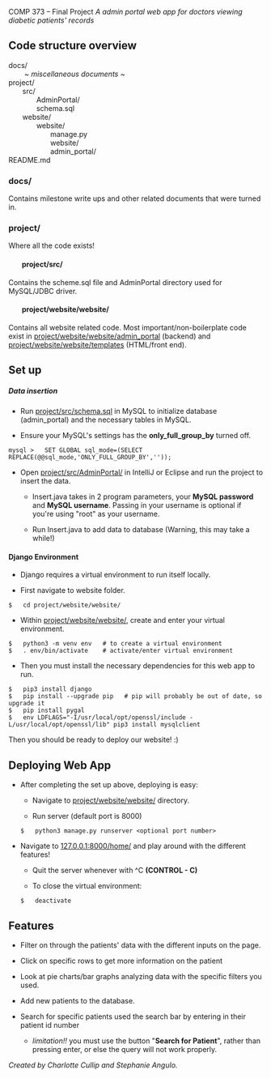 ﻿COMP 373 – Final Project
*A admin portal web app for doctors viewing diabetic patients' records*

## Code structure overview
docs/ <br>
&nbsp;&nbsp;&nbsp;&nbsp;&nbsp;&nbsp;&nbsp; ~ *miscellaneous documents* ~<br>
project/ <br>
&nbsp;&nbsp;&nbsp;&nbsp;&nbsp;&nbsp;&nbsp;src/<br>
&nbsp;&nbsp;&nbsp;&nbsp;&nbsp;&nbsp;&nbsp;&nbsp;&nbsp;&nbsp;&nbsp;&nbsp;&nbsp;&nbsp;AdminPortal/<br>
&nbsp;&nbsp;&nbsp;&nbsp;&nbsp;&nbsp;&nbsp;&nbsp;&nbsp;&nbsp;&nbsp;&nbsp;&nbsp;&nbsp;schema.sql<br>
&nbsp;&nbsp;&nbsp;&nbsp;&nbsp;&nbsp;&nbsp;website/<br>
&nbsp;&nbsp;&nbsp;&nbsp;&nbsp;&nbsp;&nbsp;&nbsp;&nbsp;&nbsp;&nbsp;&nbsp;&nbsp;&nbsp;website/<br>
&nbsp;&nbsp;&nbsp;&nbsp;&nbsp;&nbsp;&nbsp;&nbsp;&nbsp;&nbsp;&nbsp;&nbsp;&nbsp;&nbsp;&nbsp;&nbsp;&nbsp;&nbsp;&nbsp;&nbsp;&nbsp;manage.py<br>
&nbsp;&nbsp;&nbsp;&nbsp;&nbsp;&nbsp;&nbsp;&nbsp;&nbsp;&nbsp;&nbsp;&nbsp;&nbsp;&nbsp;&nbsp;&nbsp;&nbsp;&nbsp;&nbsp;&nbsp;&nbsp;website/<br>
&nbsp;&nbsp;&nbsp;&nbsp;&nbsp;&nbsp;&nbsp;&nbsp;&nbsp;&nbsp;&nbsp;&nbsp;&nbsp;&nbsp;&nbsp;&nbsp;&nbsp;&nbsp;&nbsp;&nbsp;&nbsp;admin_portal/<br>
README.md <br>

### **docs/**
Contains milestone write ups and other related documents that were turned in.

### **project/**
Where all the code exists!

#### &nbsp;&nbsp;&nbsp;&nbsp;&nbsp;&nbsp;&nbsp; **project/src/**
Contains the scheme.sql file and AdminPortal directory used for MySQL/JDBC driver.

#### &nbsp;&nbsp;&nbsp;&nbsp;&nbsp;&nbsp;&nbsp; **project/website/website/**
Contains all website related code. Most important/non-boilerplate code exist in [project/website/website/admin_portal](project/website/website/admin_portal) (backend) and [project/website/website/templates](project/website/website/templates) (HTML/front end).

## Set up
##### Data insertion
- Run [project/src/schema.sql](project/src/schema.sql) in MySQL to initialize database (admin_portal) and the necessary tables in MySQL.

- Ensure your MySQL's settings has the **only_full_group_by** turned off.

```
mysql >   SET GLOBAL sql_mode=(SELECT REPLACE(@@sql_mode,'ONLY_FULL_GROUP_BY',''));
```

- Open [project/src/AdminPortal/](project/src/AdminPortal) in IntelliJ or Eclipse and run the project to insert the data.

  - Insert.java takes in 2 program parameters, your **MySQL password** and **MySQL username**. Passing in your username is optional if you're using "root" as your username.

  - Run Insert.java to add data to database (Warning, this may take a while!)

#### Django Environment
- Django requires a virtual environment to run itself locally.

- First navigate to website folder.

```
$   cd project/website/website/
```

- Within [project/website/website/](project/website/website), create and enter your virtual environment.

```
$   python3 -m venv env   # to create a virtual environment
$   . env/bin/activate    # activate/enter virtual environment
```

- Then you must install the necessary dependencies for this web app to run.

```
$   pip3 install django
$   pip install --upgrade pip   # pip will probably be out of date, so upgrade it
$   pip install pygal
$   env LDFLAGS="-I/usr/local/opt/openssl/include -L/usr/local/opt/openssl/lib" pip3 install mysqlclient
```

Then you should be ready to deploy our website! :)

## Deploying Web App
- After completing the set up above, deploying is easy:

  - Navigate to [project/website/website/](project/website/website) directory.

  - Run server (default port is 8000)

  ```
  $   python3 manage.py runserver <optional port number>
  ```
- Navigate to [127.0.0.1:8000/home/](http://127.0.0.1:8000/home/) and play around with the different features!

  - Quit the server whenever with ^C **(CONTROL - C)**

  - To close the virtual environment:

  ```
  $   deactivate
  ```

## Features
- Filter on through the patients' data with the different inputs on the page.

- Click on specific rows to get more information on the patient

- Look at pie charts/bar graphs analyzing data with the specific filters you used.

- Add new patients to the database.

- Search for specific patients used the search bar by entering in their patient id number


  - *limitation!!* you must use the button "**Search for Patient**", rather than pressing enter, or else the query will not work properly. <br>

*Created by Charlotte Cullip and Stephanie Angulo.*
